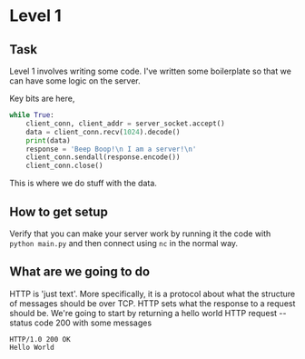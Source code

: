 # Level 1

## Task
Level 1 involves writing some code. I've written some boilerplate so that we can have some logic on the server.

Key bits are here,

```python
while True:
    client_conn, client_addr = server_socket.accept()
    data = client_conn.recv(1024).decode()
    print(data)
    response = 'Beep Boop!\n I am a server!\n'
    client_conn.sendall(response.encode())
    client_conn.close()
```

This is where we do stuff with the data. 

## How to get setup
Verify that you can make your server work by running it the code with `python main.py` and then connect using `nc` in the normal way.

## What are we going to do
HTTP is 'just text'. More specifically, it is a protocol about what the structure of messages should be over TCP. HTTP sets what the response to a request should be. We're going to start by returning a hello world HTTP request -- status code 200 with some messages
```
HTTP/1.0 200 OK
Hello World
```


